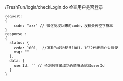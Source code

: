 /FreshFun/login/checkLogin.do  检查用户是否登录

```
request:
{
    code: "xxx" // 微信授权回来的code，没有会传空字符串
}
response :
{
  status: {
    code: 1001,  //所有的成功都是1001，1022代表用户未登录
    msg: ""
  },
  data: {
    userId: "" // 检测到登录成功的情况会返回userId
  }
}
```
